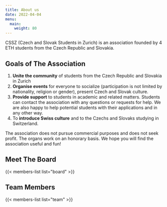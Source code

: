 ```yaml
---
title: About us
date: 2022-04-04
menu:
  main:
    weight: 80
---
```


CSSZ (Czech and Slovak Students in Zurich) is an association founded by 4 ETH students from the Czech Republic and Slovakia. 

## Goals of The Association 

1. **Unite the community** of students from the Czech Republic and Slovakia in Zurich 
2. **Organise events** for everyone to socialize (participation is not limited by nationality, religion or gender), present Czech and Slovak culture. 
3. **Provide support** to students in academic and related matters. Students can contact the association with any questions or requests for help. We are also happy to help potential students with their applications and in any other way.
4. To **introduce Swiss culture** and to the Czechs and Slovaks studying in Switzerland.

The association does not pursue commercial purposes and does not seek profit. The organs work on an honorary basis.
We hope you will find the association useful and fun!

## Meet The Board

{{< members-list list="board" >}}

## Team Members

{{< members-list list="team" >}}
